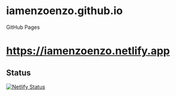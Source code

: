 # iamenzoenzo.github.io
GitHub Pages

# https://iamenzoenzo.netlify.app

## Status
[![Netlify Status](https://api.netlify.com/api/v1/badges/da081833-c924-4865-8172-a3a72976f134/deploy-status)](https://app.netlify.com/sites/iamenzoenzo/deploys)
